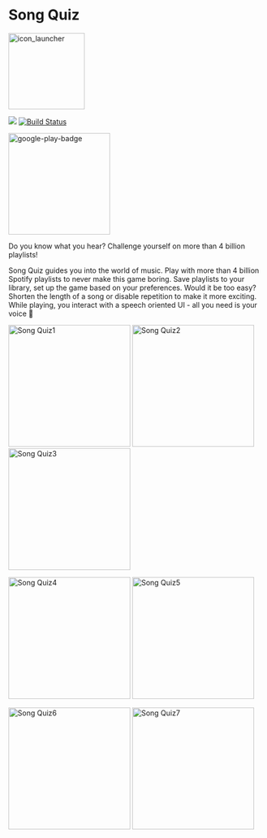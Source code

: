 # Song Quiz
[<img src="https://user-images.githubusercontent.com/37120889/122938687-43f8a300-d373-11eb-829d-4522f2e529a8.png" alt="icon_launcher" width="150"/>](https://github.com/aaronfodor/SongQuiz)

![](https://img.shields.io/github/license/aaronfodor/SongQuiz) [![Build Status](https://travis-ci.com/aaronfodor/SongQuiz.svg?branch=master)](https://travis-ci.com/aaronfodor/SongQuiz)

[<img src="https://user-images.githubusercontent.com/37120889/122966033-22a2b180-d389-11eb-8b13-f65fabed4bf7.png" alt="google-play-badge" width="200"/>](https://play.google.com/store/apps/details?id=com.aaronfodor.android.songquiz)

Do you know what you hear? Challenge yourself on more than 4 billion playlists!

Song Quiz guides you into the world of music. Play with more than 4 billion Spotify playlists to never make this game boring. Save playlists to your library, set up the game based on your preferences. Would it be too easy? Shorten the length of a song or disable repetition to make it more exciting. While playing, you interact with a speech oriented UI - all you need is your voice 🎵

<p float="middle">
 	<img src="https://user-images.githubusercontent.com/37120889/123087345-baa1a900-d424-11eb-9202-899272dd5a19.PNG" alt="Song Quiz1" width="240"/>
	<img src="https://user-images.githubusercontent.com/37120889/123087349-bb3a3f80-d424-11eb-97ed-3d3d857607c0.PNG" alt="Song Quiz2" width="240"/>
	<img src="https://user-images.githubusercontent.com/37120889/123087352-bbd2d600-d424-11eb-9387-2d31c0bc06c8.PNG" alt="Song Quiz3" width="240"/>
</p>
<p float="middle">
	<img src="https://user-images.githubusercontent.com/37120889/123087354-bbd2d600-d424-11eb-8226-0b1096def3cf.PNG" alt="Song Quiz4" width="240"/>
	<img src="https://user-images.githubusercontent.com/37120889/123548023-6a4b8380-d763-11eb-9389-9646022e9217.png" alt="Song Quiz5" width="240"/>
</p>


<p float="middle">
	<img src="https://user-images.githubusercontent.com/37120889/123087363-be353000-d424-11eb-80ce-ad626c86a937.PNG" alt="Song Quiz6" height="240"/>
 	<img src="https://user-images.githubusercontent.com/37120889/123087365-be353000-d424-11eb-8671-ca7bbf86b157.PNG" alt="Song Quiz7" height="240"/>
</p>